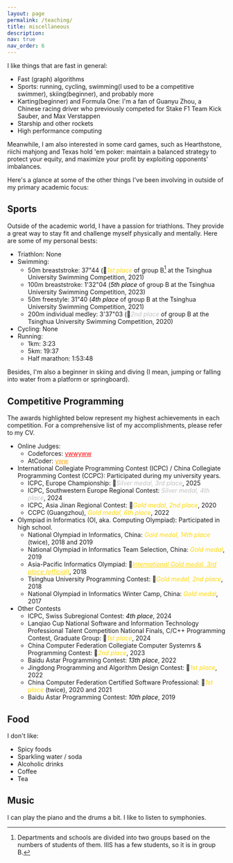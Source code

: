 ```yaml
---
layout: page
permalink: /teaching/
title: miscellaneous
description: 
nav: true
nav_order: 6
---
```


I like things that are fast in general: 
- Fast (graph) algorithms
- Sports: running, cycling, swimming(I used to be a competitive swimmer), skiing(beginner), and probably more
- Karting(beginner) and Formula One: I'm a fan of Guanyu Zhou, a Chinese racing driver who previously competed for Stake F1 Team Kick Sauber, and Max Verstappen
- Starship and other rockets
- High performance computing

Meanwhile, I am also interested in some card games, such as Hearthstone, riichi mahjong and Texas hold 'em poker: maintain a balanced strategy to protect your equity, and maximize your profit by exploiting opponents' imbalances.

Here's a glance at some of the other things I've been involving in outside of my primary academic focus:

## Sports

Outside of the academic world, I have a passion for triathlons. They provide a great way to stay fit and challenge myself physically and mentally. Here are some of my personal bests:
- Triathlon: None
- Swimming:  
  - 50m breaststroke: 37"44 (&#129351;<span style="color:gold">*1st place*</span> of group B[^1] at the Tsinghua University Swimming Competition, 2021)
  - 100m breaststroke: 1'32"04 (<span style="color:black">*5th place*</span> of group B at the Tsinghua University Swimming Competition, 2023)
  - 50m freestyle: 31"40 (<span style="color:black">*4th place*</span> of group B at the Tsinghua University Swimming Competition, 2021)
  - 200m individual medley: 3'37"03 (&#129352;<span style="color:silver">*2nd place*</span> of group B at the Tsinghua University Swimming Competition, 2020)
- Cycling: None
- Running:
  - 1km: 3:23
  - 5km: 19:37
  - Half marathon: 1:53:48

[^1]: Departments and schools are divided into two groups based on the numbers of students of them. IIIS has a few students, so it is in group B.

Besides, I'm also a beginner in skiing and diving (I mean, jumping or falling into water from a platform or springboard).

## Competitive Programming

The awards highlighted below represent my highest achievements in each competition. For a comprehensive list of my accomplishments, please refer to my CV.

- Online Judges:
  - Codeforces: <a href="https://codeforces.com/profile/ywwyww" style="color: red;">ywwyww</a>
  - AtCoder: <a href="https://atcoder.jp/users/yww" style="color: orange;">yww</a>
- International Collegiate Programming Contest (ICPC) / China Collegiate Programming Contest (CCPC): Participated during my university years.
  - ICPC, Europe Championship: &#129353;<span style="color:silver">*Silver medal, 3rd place*</span>, 2025
  - ICPC, Southwestern Europe Regional Contest: <span style="color:silver">*Silver medal, 4th place*</span>, 2024
  - ICPC, Asia Jinan Regional Contest: &#129352;<span style="color:gold">*Gold medal, 2nd place*</span>, 2020 
  - CCPC (Guangzhou), <span style="color:gold">*Gold medal, 6th place*</span>, 2022
- Olympiad in Informatics (OI, aka. Computing Olympiad): Participated in high school.
  - National Olympiad in Informatics, China: <span style="color:gold">*Gold medal, 14th place*</span> (twice), 2018 and 2019
  - National Olympiad in Informatics Team Selection, China: <span style="color:gold">*Gold medal*</span>, 2019
  - Asia-Pacific Informatics Olympiad: &#129353;<a href="https://apio2018.ru/results/official-contest/" style="color:gold;">*International Gold medal, 3rd place (official)*</a>, 2018
  - Tsinghua University Programming Contest: &#129352;<span style="color:gold">*Gold medal, 2nd place*</span>, 2018
  - National Olympiad in Informatics Winter Camp, China: <span style="color:gold">*Gold medal*</span>, 2017
- Other Contests
  - ICPC, Swiss Subregional Contest: <span style="color:black">*4th place*</span>, 2024
  - Lanqiao Cup National Software and Information Technology Professional Talent Competition National Finals, C/C++ Programming Contest, Graduate Group: &#129351;<span style="color:gold">*1st place*</span>, 2024
  - China Computer Federation Collegiate Computer Systemrs & Programming Contest: &#129352;<span style="color:gold">*2nd place*</span>, 2023
  - Baidu Astar Programming Contest: <span style="color:black">*13th place*</span>, 2022
  - Jingdong Programming and Algorithm Design Contest: &#129351;<span style="color:gold">*1st place*</span>, 2022
  - China Computer Federation Certified Software Professional: &#129351;<span style="color:gold">*1st place*</span> (twice), 2020 and 2021
  - Baidu Astar Programming Contest: <span style="color:black">*10th place*</span>, 2019

## Food

I don't like:
- Spicy foods
- Sparkling water / soda
- Alcoholic drinks
- Coffee
- Tea

## Music

I can play the piano and the drums a bit. I like to listen to symphonies.
